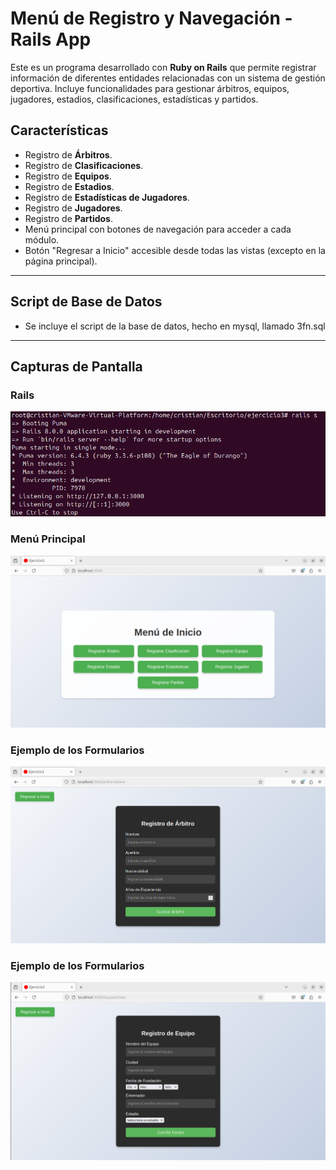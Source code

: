 # Menú de Registro y Navegación - Rails App

Este es un programa desarrollado con **Ruby on Rails** que permite registrar información de diferentes entidades relacionadas con un sistema de gestión deportiva. Incluye funcionalidades para gestionar árbitros, equipos, jugadores, estadios, clasificaciones, estadísticas y partidos.

## Características

- Registro de **Árbitros**.
- Registro de **Clasificaciones**.
- Registro de **Equipos**.
- Registro de **Estadios**.
- Registro de **Estadísticas de Jugadores**.
- Registro de **Jugadores**.
- Registro de **Partidos**.
- Menú principal con botones de navegación para acceder a cada módulo.
- Botón "Regresar a Inicio" accesible desde todas las vistas (excepto en la página principal).
---

## Script de Base de Datos
- Se incluye el script de la base de datos, hecho en mysql, llamado 3fn.sql
---

## Capturas de Pantalla

### Rails
![Menú Principal](1.PNG)

### Menú Principal
![Vista de Registro](2.PNG)

### Ejemplo de los Formularios
![Vista de Registro](3.PNG)

### Ejemplo de los Formularios
![Vista de Registro](33.PNG)

